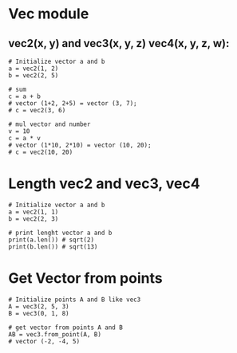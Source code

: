 # Vec module
## vec2(x, y) and vec3(x, y, z) vec4(x, y, z, w):
    # Initialize vector a and b
    a = vec2(1, 2)
    b = vec2(2, 5)

    # sum 
    c = a + b
    # vector (1+2, 2+5) = vector (3, 7);
    # c = vec2(3, 6)

    # mul vector and number
    v = 10
    c = a * v
    # vector (1*10, 2*10) = vector (10, 20);
    # c = vec2(10, 20)
    
# Length vec2 and vec3, vec4
    # Initialize vector a and b
    a = vec2(1, 1)
    b = vec2(2, 3)

    # print lenght vector a and b
    print(a.len()) # sqrt(2)
    print(b.len()) # sqrt(13)

# Get Vector from points
    # Initialize points A and B like vec3
    A = vec3(2, 5, 3)
    B = vec3(0, 1, 8)

    # get vector from points A and B
    AB = vec3.from_point(A, B)
    # vector (-2, -4, 5)
